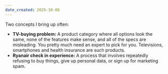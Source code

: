 ```yaml
---
date_created: 2025-10-08
---
```

Two concepts I bring up often:

- **TV-buying problem:** A product category where all options look the same, none of the features make sense, and all of the specs are misleading. You pretty much need an expert to pick for you. Televisions, smartphones and health insurance are such products.
- **Ryanair check in experience:** A process that involves repeatedly refusing to buy things, give up personal data, or sign up for marketing spam.